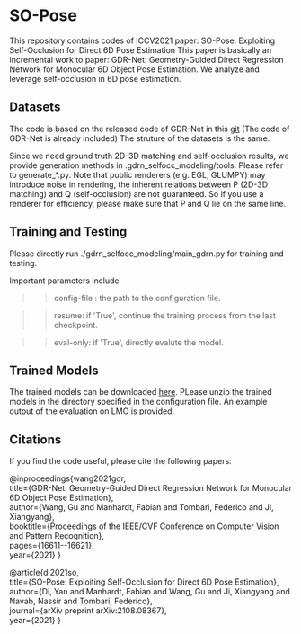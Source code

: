 # SO-Pose
This repository contains codes of ICCV2021 paper: SO-Pose: Exploiting Self-Occlusion for Direct 6D Pose Estimation
This paper is basically an incremental work to paper: GDR-Net: Geometry-Guided Direct Regression Network for Monocular 6D Object Pose Estimation.
We analyze and leverage self-occlusion in 6D pose estimation.

Datasets
----------
The code is based on the released code of GDR-Net in this [git](https://github.com/THU-DA-6D-Pose-Group/GDR-Net.git) (The code of GDR-Net is already included)
The struture of the datasets is the same.

Since we need ground truth 2D-3D matching and self-occlusion results, we provide generation methods in .gdrn_selfocc_modeling/tools.
Please refer to generate_*.py.
Note that public renderers (e.g. EGL, GLUMPY) may introduce noise in rendering, the inherent relations between P (2D-3D matching) and Q (self-occlusion) are not guaranteed. So if you use a renderer for efficiency, please make sure that P and Q lie on the same line.

Training and Testing
----------------
Please directly run ./gdrn_selfocc_modeling/main_gdrn.py for training and testing.

Important parameters include
>> config-file : the path to the configuration file.

>> resume: if 'True', continue the training process from the last checkpoint.

>> eval-only: if 'True', directly evalute the model.

Trained Models
--------------
The trained models can be downloaded [here](https://drive.google.com/file/d/136ExcMykxsVVSzOiGQVYspq1fx9Hjd6R/view?usp=sharing).
PLease unzip the trained models in the directory specified in the configuration file.
An example output of the evaluation on LMO is provided.

Citations
--------------
If you find the code useful, please cite the following papers:

@inproceedings{wang2021gdr, \
  title={GDR-Net: Geometry-Guided Direct Regression Network for Monocular 6D Object Pose Estimation},\
  author={Wang, Gu and Manhardt, Fabian and Tombari, Federico and Ji, Xiangyang},\
  booktitle={Proceedings of the IEEE/CVF Conference on Computer Vision and Pattern Recognition},\
  pages={16611--16621},\
  year={2021}
}

@article{di2021so,\
  title={SO-Pose: Exploiting Self-Occlusion for Direct 6D Pose Estimation},\
  author={Di, Yan and Manhardt, Fabian and Wang, Gu and Ji, Xiangyang and Navab, Nassir and Tombari, Federico},\
  journal={arXiv preprint arXiv:2108.08367},\
  year={2021}
}


